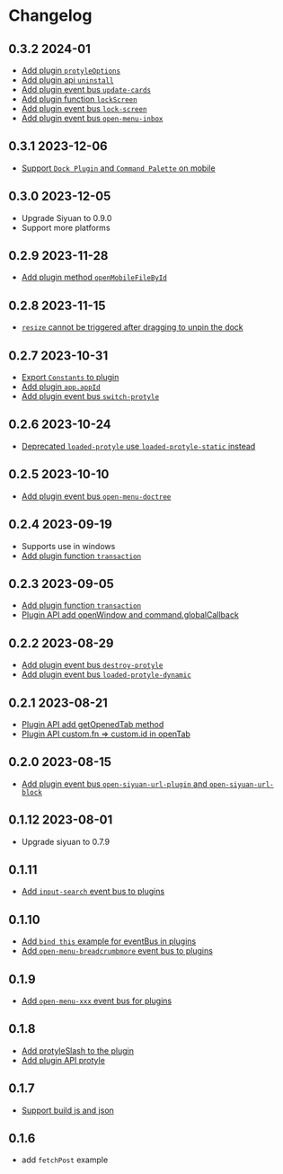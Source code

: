 # Changelog

## 0.3.2 2024-01

* [Add plugin `protyleOptions`](https://github.com/siyuan-note/siyuan/issues/10063)
* [Add plugin api `uninstall`](https://github.com/siyuan-note/siyuan/issues/10063)
* [Add plugin event bus `update-cards`](https://github.com/siyuan-note/siyuan/issues/10065)
* [Add plugin function `lockScreen`](https://github.com/siyuan-note/siyuan/issues/10063)
* [Add plugin event bus `lock-screen`](https://github.com/siyuan-note/siyuan/pull/9967)
* [Add plugin event bus `open-menu-inbox`](https://github.com/siyuan-note/siyuan/pull/9967)

## 0.3.1 2023-12-06

* [Support `Dock Plugin` and `Command Palette` on mobile](https://github.com/siyuan-note/siyuan/issues/9926)

## 0.3.0 2023-12-05

* Upgrade Siyuan to 0.9.0
* Support more platforms

## 0.2.9 2023-11-28

* [Add plugin method `openMobileFileById`](https://github.com/siyuan-note/siyuan/issues/9738)

## 0.2.8 2023-11-15

* [`resize` cannot be triggered after dragging to unpin the dock](https://github.com/siyuan-note/siyuan/issues/9640)

## 0.2.7 2023-10-31

* [Export `Constants` to plugin](https://github.com/siyuan-note/siyuan/issues/9555)
* [Add plugin `app.appId`](https://github.com/siyuan-note/siyuan/issues/9538)
* [Add plugin event bus `switch-protyle`](https://github.com/siyuan-note/siyuan/issues/9454)

## 0.2.6 2023-10-24

* [Deprecated `loaded-protyle` use `loaded-protyle-static` instead](https://github.com/siyuan-note/siyuan/issues/9468)

## 0.2.5 2023-10-10

* [Add plugin event bus `open-menu-doctree`](https://github.com/siyuan-note/siyuan/issues/9351)

## 0.2.4 2023-09-19

* Supports use in windows
* [Add plugin function `transaction`](https://github.com/siyuan-note/siyuan/issues/9172)

## 0.2.3 2023-09-05

* [Add plugin function `transaction`](https://github.com/siyuan-note/siyuan/issues/9172)
* [Plugin API add openWindow and command.globalCallback](https://github.com/siyuan-note/siyuan/issues/9032)

## 0.2.2 2023-08-29

* [Add plugin event bus `destroy-protyle`](https://github.com/siyuan-note/siyuan/issues/9033)
* [Add plugin event bus `loaded-protyle-dynamic`](https://github.com/siyuan-note/siyuan/issues/9021)

## 0.2.1 2023-08-21

* [Plugin API add getOpenedTab method](https://github.com/siyuan-note/siyuan/issues/9002)
* [Plugin API custom.fn => custom.id in openTab](https://github.com/siyuan-note/siyuan/issues/8944)

## 0.2.0 2023-08-15

* [Add plugin event bus `open-siyuan-url-plugin` and `open-siyuan-url-block`](https://github.com/siyuan-note/siyuan/pull/8927)

## 0.1.12 2023-08-01

* Upgrade siyuan to 0.7.9

## 0.1.11

* [Add `input-search` event bus to plugins](https://github.com/siyuan-note/siyuan/issues/8725)

## 0.1.10

* [Add `bind this` example for eventBus in plugins](https://github.com/siyuan-note/siyuan/issues/8668)
* [Add `open-menu-breadcrumbmore` event bus to plugins](https://github.com/siyuan-note/siyuan/issues/8666)

## 0.1.9

* [Add `open-menu-xxx` event bus for plugins ](https://github.com/siyuan-note/siyuan/issues/8617)

## 0.1.8

* [Add protyleSlash to the plugin](https://github.com/siyuan-note/siyuan/issues/8599)
* [Add plugin API protyle](https://github.com/siyuan-note/siyuan/issues/8445)

## 0.1.7

* [Support build js and json](https://github.com/siyuan-note/plugin-sample/pull/8)

## 0.1.6

* add `fetchPost` example
